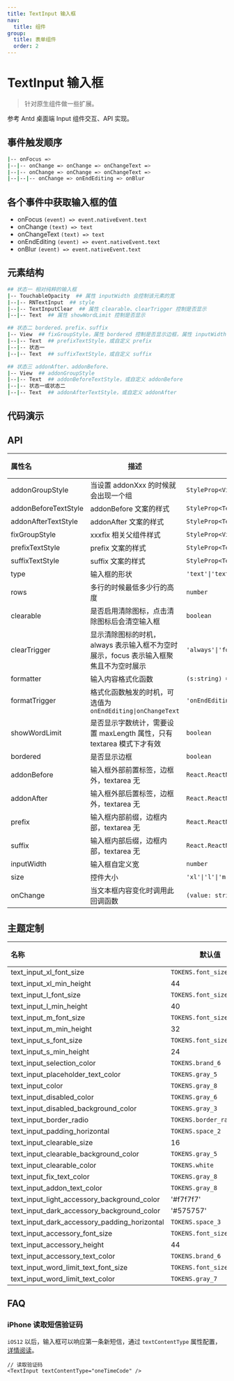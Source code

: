 ```yaml
---
title: TextInput 输入框
nav:
  title: 组件
group:
  title: 表单组件
  order: 2
---
```


# TextInput 输入框

> 针对原生组件做一些扩展。

参考 Antd 桌面端 Input 组件交互、API 实现。

## 事件触发顺序

```bash
|-- onFocus =>
|--|-- onChange => onChange => onChangeText =>
|--|-- onChange => onChange => onChangeText =>
|--|--|-- onChange => onEndEditing => onBlur
```

## 各个事件中获取输入框的值

- onFocus `(event) => event.nativeEvent.text`
- onChange `(text) => text`
- onChangeText `(text) => text`
- onEndEditing `(event) => event.nativeEvent.text`
- onBlur `(event) => event.nativeEvent.text`

## 元素结构

```bash
## 状态一 相对纯粹的输入框
|-- TouchableOpacity  ## 属性 inputWidth 会控制该元素的宽
|--|-- RNTextInput  ## style
|--|-- TextInputClear  ## 属性 clearable、clearTrigger 控制是否显示
|--|-- Text  ## 属性 showWordLimit 控制是否显示

## 状态二 bordered、prefix、suffix
|-- View  ## fixGroupStyle，属性 bordered 控制是否显示边框，属性 inputWidth 会控制该元素的宽
|--|-- Text  ## prefixTextStyle，或自定义 prefix
|--|-- 状态一
|--|-- Text  ## suffixTextStyle，或自定义 suffix

## 状态三 addonAfter、addonBefore、
|-- View  ## addonGroupStyle
|--|-- Text  ## addonBeforeTextStyle，或自定义 addonBefore
|--|-- 状态一或状态二
|--|-- Text  ## addonAfterTextStyle，或自定义 addonAfter
```

## 代码演示

<code src="./__fixtures__/basic.tsx"></code>

## API

| 属性名               | 描述                                                                                  | 类型                             | 默认值    | 版本 |
| :------------------- | ------------------------------------------------------------------------------------- | -------------------------------- | --------- | ---- |
| addonGroupStyle      | 当设置 addonXxx 的时候就会出现一个组                                                  | `StyleProp<ViewStyle>`           | -         | -    |
| addonBeforeTextStyle | addonBefore 文案的样式                                                                | `StyleProp<TextStyle>`           | -         | -    |
| addonAfterTextStyle  | addonAfter 文案的样式                                                                 | `StyleProp<TextStyle>`           | -         | -    |
| fixGroupStyle        | xxxfix 相关父组件样式                                                                 | `StyleProp<ViewStyle>`           | -         | -    |
| prefixTextStyle      | prefix 文案的样式                                                                     | `StyleProp<TextStyle>`           | -         | -    |
| suffixTextStyle      | suffix 文案的样式                                                                     | `StyleProp<TextStyle>`           | -         | -    |
| type                 | 输入框的形状                                                                          | `'text'\|'textarea'`             | `'text'`  | -    |
| rows                 | 多行的时候最低多少行的高度                                                            | `number`                         | `2`       | -    |
| clearable            | 是否启用清除图标，点击清除图标后会清空输入框                                          | `boolean`                        | `false`   | -    |
| clearTrigger         | 显示清除图标的时机，always 表示输入框不为空时展示，focus 表示输入框聚焦且不为空时展示 | `'always'\|'focus'`              | `'focus'` | -    |
| formatter            | 输入内容格式化函数                                                                    | `(s:string) => string`           | -         | -    |
| formatTrigger        | 格式化函数触发的时机，可选值为 `onEndEditing\|onChangeText`                           | `'onEndEditing'\|'onChangeText'` | -         | -    |
| showWordLimit        | 是否显示字数统计，需要设置 maxLength 属性，只有 textarea 模式下才有效                 | `boolean`                        | `false`   | -    |
| bordered             | 是否显示边框                                                                          | `boolean`                        | `false`   | -    |
| addonBefore          | 输入框外部前置标签，边框外，textarea 无                                               | `React.ReactNode`                | -         | -    |
| addonAfter           | 输入框外部后置标签，边框外，textarea 无                                               | `React.ReactNode`                | -         | -    |
| prefix               | 输入框内部前缀，边框内部，textarea 无                                                 | `React.ReactNode`                | -         | -    |
| suffix               | 输入框内部后缀，边框内部，textarea 无                                                 | `React.ReactNode`                | -         | -    |
| inputWidth           | 输入框自定义宽                                                                        | `number`                         | -         | -    |
| size                 | 控件大小                                                                              | `'xl'\|'l'\|'m'\|'s'`            | `'m'`     | -    |
| onChange             | 当文本框内容变化时调用此回调函数                                                      | `(value: string) => void`        | -         | -    |

## 主题定制

| 名称                                         | 默认值                   | 描述 |
| :------------------------------------------- | ------------------------ | ---- |
| text_input_xl_font_size                      | `TOKENS.font_size_5`     | -    |
| text_input_xl_min_height                     | 44                       | -    |
| text_input_l_font_size                       | `TOKENS.font_size_5`     | -    |
| text_input_l_min_height                      | 40                       | -    |
| text_input_m_font_size                       | `TOKENS.font_size_5`     | -    |
| text_input_m_min_height                      | 32                       | -    |
| text_input_s_font_size                       | `TOKENS.font_size_5`     | -    |
| text_input_s_min_height                      | 24                       | -    |
| text_input_selection_color                   | `TOKENS.brand_6`         | -    |
| text_input_placeholder_text_color            | `TOKENS.gray_5`          | -    |
| text_input_color                             | `TOKENS.gray_8`          | -    |
| text_input_disabled_color                    | `TOKENS.gray_6`          | -    |
| text_input_disabled_background_color         | `TOKENS.gray_3`          | -    |
| text_input_border_radio                      | `TOKENS.border_radius_s` | -    |
| text_input_padding_horizontal                | `TOKENS.space_2`         | -    |
| text_input_clearable_size                    | 16                       | -    |
| text_input_clearable_background_color        | `TOKENS.gray_5`          | -    |
| text_input_clearable_color                   | `TOKENS.white`           | -    |
| text_input_fix_text_color                    | `TOKENS.gray_8`          | -    |
| text_input_addon_text_color                  | `TOKENS.gray_8`          | -    |
| text_input_light_accessory_background_color  | '#f7f7f7'                | -    |
| text_input_dark_accessory_background_color   | '#575757'                | -    |
| text_input_dark_accessory_padding_horizontal | `TOKENS.space_3`         | -    |
| text_input_accessory_font_size               | `TOKENS.font_size_5`     | -    |
| text_input_accessory_height                  | 44                       | -    |
| text_input_accessory_text_color              | `TOKENS.brand_6`         | -    |
| text_input_word_limit_text_font_size         | `TOKENS.font_size_3`     | -    |
| text_input_word_limit_text_color             | `TOKENS.gray_7`          | -    |

## FAQ

### iPhone 读取短信验证码

`iOS12` 以后，输入框可以响应第一条新短信，通过 `textContentType` 属性配置，[详情阅读](https://reactnative.dev/docs/textinput#textcontenttype-ios)。

```tsx
// 读取验证码
<TextInput textContentType="oneTimeCode" />
```
